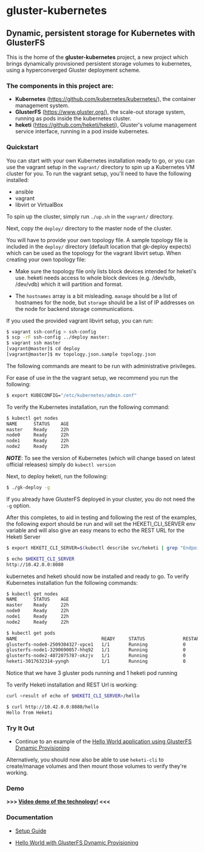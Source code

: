 # gluster-kubernetes

## Dynamic, persistent storage for Kubernetes with GlusterFS

This is the home of the **gluster-kubernetes** project,
a new project which brings dynamically provisioned persistent
storage volumes to kubernetes, using a hyperconverged Gluster
deployment scheme.


### The components in this project are:

* **Kubernetes** (https://github.com/kubernetes/kubernetes/), the container management system.
* **GlusterFS** (https://www.gluster.org/), the scale-out storage system, running as pods inside the kubernetes cluster.
* **heketi** (https://github.com/heketi/heketi), Gluster's volume management service interface, running in a pod inside kubernetes.

### Quickstart

You can start with your own Kubernetes installation ready to go, or you can
use the vagrant setup in the `vagrant/` directory to spin up a Kubernetes
VM cluster for you. To run the vagrant setup, you'll need to have the
following installed:

 * ansible
 * vagrant
 * libvirt or VirtualBox

To spin up the cluster, simply run `./up.sh` in the `vagrant/` directory.

Next, copy the `deploy/` directory to the master node of the cluster.

You will have to provide your own topology file. A sample topology file is
included in the `deploy/` directory (default location that gk-deploy expects)
which can be used as the topology for the vagrant libvirt setup. When
creating your own topology file:

 * Make sure the topology file only lists block devices intended for heketi's
 use. heketi needs access to whole block devices (e.g. /dev/sdb, /dev/vdb)
 which it will partition and format.

 * The `hostnames` array is a bit misleading. `manage` should be a list of
 hostnames for the node, but `storage` should be a list of IP addresses on
 the node for backend storage communications.

If you used the provided vagrant libvirt setup, you can run:

```bash
$ vagrant ssh-config > ssh-config
$ scp -rF ssh-config ../deploy master:
$ vagrant ssh master
[vagrant@master]$ cd deploy
[vagrant@master]$ mv topology.json.sample topology.json
```

The following commands are meant to be run with administrative privileges.

For ease of use in the the vagrant setup, we recommend you run the following:

```bash
$ export KUBECONFIG="/etc/kubernetes/admin.conf"
```

To verify the Kubernetes installation, run the following command:

```bash
$ kubectl get nodes
NAME      STATUS    AGE
master    Ready     22h
node0     Ready     22h
node1     Ready     22h
node2     Ready     22h
```

***NOTE***: To see the version of Kubernetes (which will change based on latest official releases) simply do `kubectl version`


Next, to deploy heketi, run the following:

```bash
$ ./gk-deploy -g
```

If you already have GlusterFS deployed in your cluster, you do not need the
`-g` option.


After this completes, to aid in testing and following the rest of the examples, the following export 
should be run and will set the HEKETI_CLI_SERVER env variable and will also give an
easy means to echo the REST URL for the Heketi Server

```bash
$ export HEKETI_CLI_SERVER=$(kubectl describe svc/heketi | grep "Endpoints:" | awk '{print "http://"$2}')

$ echo $HEKETI_CLI_SERVER
http://10.42.0.0:8080
```

kubernetes and heketi should now be installed and ready to go. 
To verify Kubernetes installation fun the following commands:

```bash
$ kubectl get nodes
NAME      STATUS    AGE
master    Ready     22h
node0     Ready     22h
node1     Ready     22h
node2     Ready     22h

$ kubectl get pods
NAME                               READY     STATUS              RESTARTS   AGE
glusterfs-node0-2509304327-vpce1   1/1       Running             0          1d
glusterfs-node1-3290690057-hhq92   1/1       Running             0          1d
glusterfs-node2-4072075787-okzjv   1/1       Running             0          1d
heketi-3017632314-yyngh            1/1       Running             0          1d
```

Notice that we have 3 gluster pods running and 1 heketi pod running

To verify Heketi installation and REST Url is working:
```bash
curl <result of echo of $HEKETI_CLI_SERVER>/hello

$ curl http://10.42.0.0:8080/hello
Hello from Heketi
```

### Try It Out

* Continue to an example of the [Hello World application using GlusterFS Dynamic Provisioning](./docs/examples/hello_world/README.md)

Alternatively, you should now also be able to use `heketi-cli` to create/manage volumes and then mount
those volumes to verify they're working.

### Demo

**>>> [Video demo of the technology!](https://drive.google.com/file/d/0B667S2caJiy7QVpzVVFNQVdyaVE/view?usp=sharing) <<<**






### Documentation

* [Setup Guide](./docs/setup-guide.md)

* [Hello World with GlusterFS Dynamic Provisioning](./docs/examples/hello_world/README.md)
